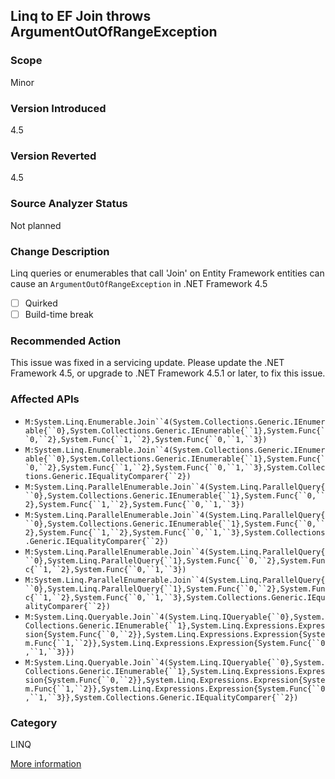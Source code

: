 ## Linq to EF Join throws ArgumentOutOfRangeException

### Scope
Minor

### Version Introduced
4.5

### Version Reverted
4.5

### Source Analyzer Status
Not planned

### Change Description
Linq queries or enumerables that call 'Join' on Entity Framework entities can cause an `ArgumentOutOfRangeException` in .NET Framework 4.5

- [ ] Quirked
- [ ] Build-time break

### Recommended Action
This issue was fixed in a servicing update. Please update the .NET Framework 4.5, or upgrade to .NET Framework 4.5.1 or later, to fix this issue.

### Affected APIs
* ```M:System.Linq.Enumerable.Join``4(System.Collections.Generic.IEnumerable{``0},System.Collections.Generic.IEnumerable{``1},System.Func{``0,``2},System.Func{``1,``2},System.Func{``0,``1,``3})```
* ```M:System.Linq.Enumerable.Join``4(System.Collections.Generic.IEnumerable{``0},System.Collections.Generic.IEnumerable{``1},System.Func{``0,``2},System.Func{``1,``2},System.Func{``0,``1,``3},System.Collections.Generic.IEqualityComparer{``2})```
* ```M:System.Linq.ParallelEnumerable.Join``4(System.Linq.ParallelQuery{``0},System.Collections.Generic.IEnumerable{``1},System.Func{``0,``2},System.Func{``1,``2},System.Func{``0,``1,``3})```
* ```M:System.Linq.ParallelEnumerable.Join``4(System.Linq.ParallelQuery{``0},System.Collections.Generic.IEnumerable{``1},System.Func{``0,``2},System.Func{``1,``2},System.Func{``0,``1,``3},System.Collections.Generic.IEqualityComparer{``2})```
* ```M:System.Linq.ParallelEnumerable.Join``4(System.Linq.ParallelQuery{``0},System.Linq.ParallelQuery{``1},System.Func{``0,``2},System.Func{``1,``2},System.Func{``0,``1,``3})```
* ```M:System.Linq.ParallelEnumerable.Join``4(System.Linq.ParallelQuery{``0},System.Linq.ParallelQuery{``1},System.Func{``0,``2},System.Func{``1,``2},System.Func{``0,``1,``3},System.Collections.Generic.IEqualityComparer{``2})```
* ```M:System.Linq.Queryable.Join``4(System.Linq.IQueryable{``0},System.Collections.Generic.IEnumerable{``1},System.Linq.Expressions.Expression{System.Func{``0,``2}},System.Linq.Expressions.Expression{System.Func{``1,``2}},System.Linq.Expressions.Expression{System.Func{``0,``1,``3}})```
* ```M:System.Linq.Queryable.Join``4(System.Linq.IQueryable{``0},System.Collections.Generic.IEnumerable{``1},System.Linq.Expressions.Expression{System.Func{``0,``2}},System.Linq.Expressions.Expression{System.Func{``1,``2}},System.Linq.Expressions.Expression{System.Func{``0,``1,``3}},System.Collections.Generic.IEqualityComparer{``2})```

### Category
LINQ

[More information](http://connect.microsoft.com/VisualStudio/feedback/details/763986/linq-to-ef-join-throws-index-was-out-of-range-after-upgrade-from-vs2010-to-vs2012)

<!-- breaking change id: 93 -->
